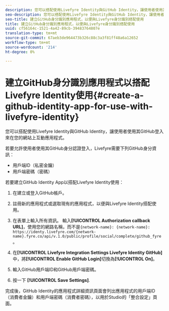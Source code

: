 ```yaml
---
description: 您可以搭配使用Livefyre Identity與GitHub Identity，讓使用者使用其GitHub登入來在您的網站上互動應用程式。
seo-description: 您可以搭配使用Livefyre Identity與GitHub Identity，讓使用者使用其GitHub登入來在您的網站上互動應用程式。
seo-title: 建立GitHub身分識別應用程式，以便與Livefyre身分識別搭配使用
title: 建立GitHub身分識別應用程式，以便與Livefyre身分識別搭配使用
uuid: cf56164c-1521-4a42-89cb-39483764807e
translation-type: tm+mt
source-git-commit: 67aeb3de964473b326c88c3a3f81ff48a6a12652
workflow-type: tm+mt
source-wordcount: '214'
ht-degree: 0%

---
```



# 建立GitHub身分識別應用程式以搭配Livefyre Identity使用{#create-a-github-identity-app-for-use-with-livefyre-identity}

您可以搭配使用Livefyre Identity與GitHub Identity，讓使用者使用其GitHub登入來在您的網站上互動應用程式。

若要允許使用者使用其GitHub身分認證登入，Livefyre需要下列GitHub身分資訊：

* 用戶端ID（私密金鑰）
* 用戶端密碼（密碼）

若要建立GitHub Identity App以搭配Livefyre Identity使用：

1. 在[](https://github.com/settings/developers)建立或登入GitHub帳戶。
1. 註冊新的應用程式或選取現有的應用程式，以便與Livefyre Identity搭配使用。
1. 在表單上輸入所有資訊。 輸入&#x200B;**[!UICONTROL Authorization callback URL]**，使用您的網路名稱，而不是`{network-name}: {network-name}: https://identy.livefyre.com/{network-name}.fyre.co/api/v.1.0/public/profile/social/complete/github_fyre`。

1. 在&#x200B;**[!UICONTROL Livefyre Integration Settings Livefyre Identity GitHub]**&#x200B;中，將&#x200B;**[!UICONTROL Enable GitHub Login]**&#x200B;切換為&#x200B;**[!UICONTROL On]**。

1. 輸入GitHub用戶端ID和GitHub用戶端密碼。
1. 按一下 **[!UICONTROL Save Settings]**.

完成後，GitHub Identity的應用程式詳細資訊頁面會列出應用程式的用戶端ID（消費者金鑰）和用戶端密碼（消費者密碼），以用於Studio的「整合設定」頁面。
